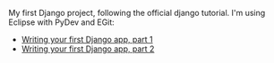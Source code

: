 My first Django project, following the official django tutorial. I'm using Eclipse 
with PyDev and EGit:
- [Writing your first Django app, part 1](https://docs.djangoproject.com/en/2.0/intro/tutorial01/ "Writing your first Django app, part 1")
- [Writing your first Django app, part 2](https://docs.djangoproject.com/en/2.0/intro/tutorial02/ "Writing your first Django app, part 1")
